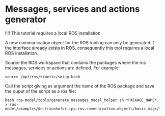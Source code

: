 # Messages, services and actions generator


:bangbang::bangbang: This tutorial requires a local ROS installation

A new communication object for the ROS tooling can only be generated if the interface already exists in ROS, consequently this tool requires a local ROS installation. 

Source the ROS workspace that contains the packages where the ros messages, services or actions are defined. For example:

```
source /opt/ros/kinetic/setup.bash
```

Call the script giving as argument the name of the ROS package and save the ouput of the script as a ros file:

```
bash ros-model/tools/generate_messages_model_helper.sh *PACKAGE_NAME* > ros-model/examples/de.fraunhofer.ipa.ros.communication.objects/basic_msgs/*PACKAGE_NAME*.ros
```
